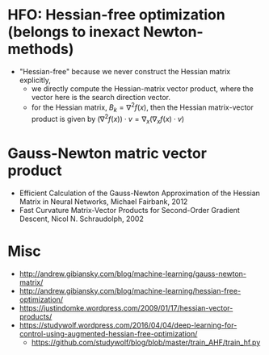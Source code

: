 # HFO: Hessian-free optimization (belongs to inexact Newton-methods)
* "Hessian-free" because we never construct the Hessian matrix explicitly, 
   * we directly compute the Hessian-matrix vector product, where the vector here is the search direction vector.
   * for the Hessian matrix, $B_k = \nabla^2 f(x)$, then the Hessian matrix-vector product is given by
     $\big(\nabla^2 f(x) \big) \cdot v = \nabla_x \big( \nabla_x f(x) \cdot v \big)$

# Gauss-Newton matric vector product
* Efficient Calculation of the Gauss-Newton Approximation of the Hessian Matrix in Neural Networks, Michael Fairbank, 2012
* Fast Curvature Matrix-Vector Products for Second-Order Gradient Descent, Nicol N. Schraudolph, 2002

# Misc
* http://andrew.gibiansky.com/blog/machine-learning/gauss-newton-matrix/
* http://andrew.gibiansky.com/blog/machine-learning/hessian-free-optimization/
* https://justindomke.wordpress.com/2009/01/17/hessian-vector-products/
* https://studywolf.wordpress.com/2016/04/04/deep-learning-for-control-using-augmented-hessian-free-optimization/
  * https://github.com/studywolf/blog/blob/master/train_AHF/train_hf.py
